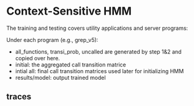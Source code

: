 # Context-Sensitive HMM

The training and testing covers utility applications and server programs:

Under each program (e.g., grep_v5):

- all_functions, transi_prob, uncalled are generated by step 1&2 and copied over here.
- initial: the aggregated call transition matrice
- intial all: final call transition matrices used later for initializing HMM
- results/model: output trained model

## traces 
